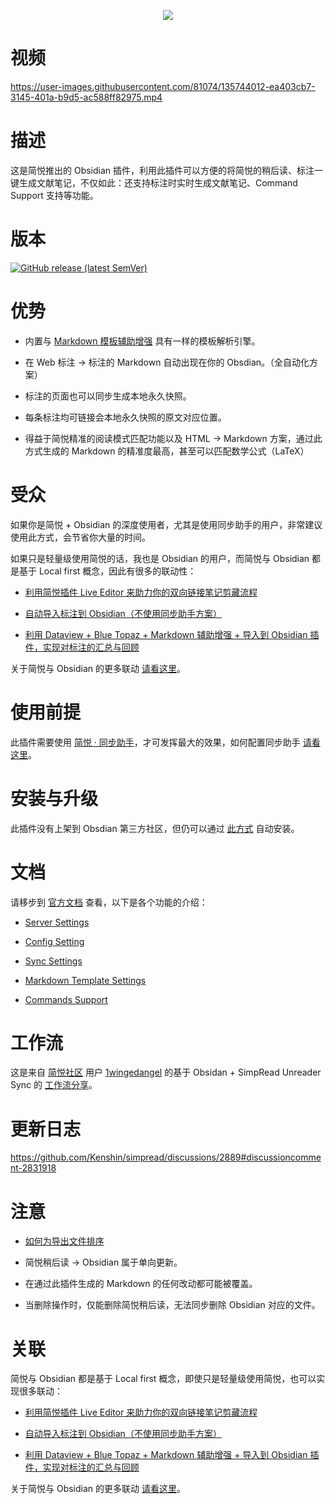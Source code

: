 <p align="center">
   <img src="https://user-images.githubusercontent.com/81074/170913930-f01e91fe-0d65-4bf7-b0da-38248989f1e6.png" />
</p>

# 视频

https://user-images.githubusercontent.com/81074/135744012-ea403cb7-3145-401a-b9d5-ac588ff82975.mp4

# 描述

这是简悦推出的 Obsidian 插件，利用此插件可以方便的将简悦的稍后读、标注一键生成文献笔记，不仅如此：还支持标注时实时生成文献笔记、Command Support 支持等功能。

# 版本

[![GitHub release (latest SemVer)](https://img.shields.io/github/v/release/kenshin/simpread-obsidian-plugin?style=for-the-badge)](https://github.com/kenshin/simpread-obsidian-plugin/releases/latest)

# 优势

- 内置与 [Markdown 模板辅助增强](https://github.com/Kenshin/simpread/discussions/3725) 具有一样的模板解析引擎。

- 在 Web 标注 → 标注的 Markdown 自动出现在你的 Obsdian。（全自动化方案）

- 标注的页面也可以同步生成本地永久快照。

- 每条标注均可链接会本地永久快照的原文对应位置。

- 得益于简悦精准的阅读模式匹配功能以及 HTML → Markdown 方案，通过此方式生成的 Markdown 的精准度最高，甚至可以匹配数学公式（LaTeX）

# 受众

如果你是简悦 + Obsidian 的深度使用者，尤其是使用同步助手的用户，非常建议使用此方式，会节省你大量的时间。

如果只是轻量级使用简悦的话，我也是 Obsidian 的用户，而简悦与 Obsidian 都是基于 Local first 概念，因此有很多的联动性：

- [利用简悦插件 Live Editor 来助力你的双向链接笔记剪藏流程](https://zhuanlan.zhihu.com/p/412710060)

- [自动导入标注到 Obsidian（不使用同步助手方案）](https://github.com/Kenshin/simpread/discussions/3932)

- [利用 Dataview + Blue Topaz + Markdown 辅助增强 + 导入到 Obsidian 插件，实现对标注的汇总与回顾](https://github.com/Kenshin/simpread/discussions/3807)

关于简悦与 Obsidian 的更多联动 [请看这里](https://github.com/Kenshin/simpread/discussions?discussions_q=label%3Aobsidian)。

# 使用前提

此插件需要使用 [简悦 · 同步助手](http://ksria.com/simpread/docs/#/Sync)，才可发挥最大的效果，如何配置同步助手 [请看这里](https://kb.simpread.pro/#/page/配置同步助手)。

# 安装与升级

此插件没有上架到 Obsdian 第三方社区，但仍可以通过 [此方式](https://github.com/Kenshin/simpread/discussions/2889#discussioncomment-2831907) 自动安装。

# 文档

请移步到 [官方文档](https://github.com/Kenshin/simpread/discussions/2889) 查看，以下是各个功能的介绍：

- [Server Settings](https://github.com/Kenshin/simpread/discussions/2889#discussioncomment-1388527)

- [Config Setting](https://github.com/Kenshin/simpread/discussions/2889#discussioncomment-1389535)

- [Sync Settings](https://github.com/Kenshin/simpread/discussions/2889#discussioncomment-1393730)

- [Markdown Template Settings](https://github.com/Kenshin/simpread/discussions/2889#discussioncomment-1420516)

- [Commands Support](https://github.com/Kenshin/simpread/discussions/2889#discussioncomment-1420517)

# 工作流

这是来自 [简悦社区](https://t.me/simpread) 用户 [1wingedangel](https://github.com/1wingedangel) 的基于 Obsidan + SimpRead Unreader Sync 的 [工作流分享](https://github.com/Kenshin/simpread/discussions/3999)。

# 更新日志

https://github.com/Kenshin/simpread/discussions/2889#discussioncomment-2831918

# 注意

- [如何为导出文件排序](https://github.com/Kenshin/simpread/discussions/2889#discussioncomment-2831914)

- 简悦稍后读 → Obsidian 属于单向更新。

- 在通过此插件生成的 Markdown 的任何改动都可能被覆盖。

- 当删除操作时，仅能删除简悦稍后读，无法同步删除 Obsidian 对应的文件。

# 关联

简悦与 Obsidian 都是基于 Local first 概念，即使只是轻量级使用简悦，也可以实现很多联动：

- [利用简悦插件 Live Editor 来助力你的双向链接笔记剪藏流程](https://zhuanlan.zhihu.com/p/412710060)

- [自动导入标注到 Obsidian（不使用同步助手方案）](https://github.com/Kenshin/simpread/discussions/3932)

- [利用 Dataview + Blue Topaz + Markdown 辅助增强 + 导入到 Obsidian 插件，实现对标注的汇总与回顾](https://github.com/Kenshin/simpread/discussions/3807)

关于简悦与 Obsidian 的更多联动 [请看这里](https://github.com/Kenshin/simpread/discussions?discussions_q=label%3Aobsidian)。